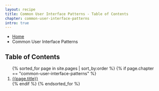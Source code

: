 ```yaml
---
layout: recipe
title: Common User Interface Patterns - Table of Contents
chapter: common-user-interface-patterns
intro: true
---
```

<ul class="breadcrumbs">
  <li><a href="{{ site.baseurl }}">Home</a></li>
  <li class="current">Common User Interface Patterns</li>
</ul>

<h2>Table of Contents</h2>
<ol>
  {% sorted_for page in site.pages | sort_by:order %}
    {% if page.chapter == "common-user-interface-patterns" %}
      <li>
        <a href="{{ site.baseurl }}{{page.url}}">{{page.title}}</a>
      </li>
    {% endif %}
  {% endsorted_for %}
</ol>